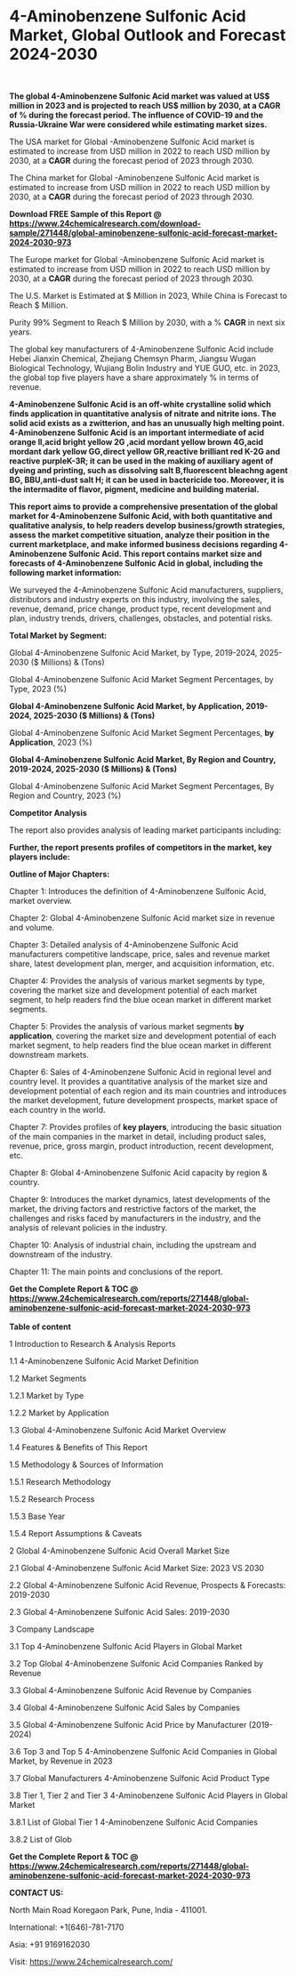 <h1>4-Aminobenzene Sulfonic Acid Market, Global Outlook and Forecast 2024-2030</h1><br/><p><strong>The global 4-Aminobenzene Sulfonic Acid market was valued at US$ million in 2023 and is projected to reach US$ million by 2030, at a <strong>CAGR</strong> of % during the forecast period. The influence of COVID-19 and the Russia-Ukraine War were considered while estimating market sizes.</strong></p><p>The USA market for Global -Aminobenzene Sulfonic Acid market is estimated to increase from USD million in 2022 to reach USD million by 2030, at a <strong>CAGR</strong> during the forecast period of 2023 through 2030.</p><p>The China market for Global -Aminobenzene Sulfonic Acid market is estimated to increase from USD million in 2022 to reach USD million by 2030, at a <strong>CAGR</strong> during the forecast period of 2023 through 2030.</p><div><b>Download FREE Sample of this Report @ <a href="https://www.24chemicalresearch.com/download-sample/271448/global-aminobenzene-sulfonic-acid-forecast-market-2024-2030-973">https://www.24chemicalresearch.com/download-sample/271448/global-aminobenzene-sulfonic-acid-forecast-market-2024-2030-973</a></b></div><p>The Europe market for Global -Aminobenzene Sulfonic Acid market is estimated to increase from USD million in 2022 to reach USD million by 2030, at a <strong>CAGR</strong> during the forecast period of 2023 through 2030.</p><p>The U.S. Market is Estimated at $ Million in 2023, While China is Forecast to Reach $ Million.</p><p>Purity 99% Segment to Reach $ Million by 2030, with a % <strong>CAGR</strong> in next six years.</p><p>The global key manufacturers of 4-Aminobenzene Sulfonic Acid include Hebei Jianxin Chemical, Zhejiang Chemsyn Pharm, Jiangsu Wugan Biological Technology, Wujiang Bolin Industry and YUE GUO, etc. in 2023, the global top five players have a share approximately % in terms of revenue.</p><p><strong>4-Aminobenzene Sulfonic Acid is an off-white crystalline solid which finds application in quantitative analysis of nitrate and nitrite ions. The solid acid exists as a zwitterion, and has an unusually high melting point. 4-Aminobenzene Sulfonic Acid is an important intermediate of acid orange II,acid bright yellow 2G ,acid mordant yellow brown 4G,acid mordant dark yellow GG,direct yellow GR,reactive brilliant red K-2G and reactive purpleK-3R; it can be used in the making of auxiliary agent of dyeing and printing, such as dissolving salt B,fluorescent bleachng agent BG, BBU,anti-dust salt H; it can be used in bactericide too. Moreover, it is the intermadite of flavor, pigment, medicine and building material.</strong></p><p>
 
 <strong>This report aims to provide a comprehensive presentation of the global market for 4-Aminobenzene Sulfonic Acid, with both quantitative and qualitative analysis, to help readers develop business/growth strategies, assess the market competitive situation, analyze their position in the current marketplace, and make informed business decisions regarding 4-Aminobenzene Sulfonic Acid. This report contains market size and forecasts of 4-Aminobenzene Sulfonic Acid in global, including the following market information:</strong></p><p>We surveyed the 4-Aminobenzene Sulfonic Acid manufacturers, suppliers, distributors and industry experts on this industry, involving the sales, revenue, demand, price change, product type, recent development and plan, industry trends, drivers, challenges, obstacles, and potential risks.</p><p><strong>Total Market by Segment:</strong></p><p>Global 4-Aminobenzene Sulfonic Acid Market, by Type, 2019-2024, 2025-2030 ($ Millions) & (Tons)</p><p>Global 4-Aminobenzene Sulfonic Acid Market Segment Percentages, by Type, 2023 (%)</p><p><strong>Global 4-Aminobenzene Sulfonic Acid Market, <strong>by Application</strong>, 2019-2024, 2025-2030 ($ Millions) & (Tons)</strong></p><p>Global 4-Aminobenzene Sulfonic Acid Market Segment Percentages, <strong>by Application</strong>, 2023 (%)</p><p><strong>Global 4-Aminobenzene Sulfonic Acid Market, By Region and Country, 2019-2024, 2025-2030 ($ Millions) & (Tons)</strong></p><p>Global 4-Aminobenzene Sulfonic Acid Market Segment Percentages, By Region and Country, 2023 (%)</p><p><strong>Competitor Analysis</strong></p><p>The report also provides analysis of leading market participants including:</p><p><strong>Further, the report presents profiles of competitors in the market, <strong>key players</strong> include:</strong></p><p><strong>Outline of Major Chapters:</strong></p><p>Chapter 1: Introduces the definition of 4-Aminobenzene Sulfonic Acid, market overview.</p><p>Chapter 2: Global 4-Aminobenzene Sulfonic Acid market size in revenue and volume.</p><p>Chapter 3: Detailed analysis of 4-Aminobenzene Sulfonic Acid manufacturers competitive landscape, price, sales and revenue market share, latest development plan, merger, and acquisition information, etc.</p><p>Chapter 4: Provides the analysis of various market segments by type, covering the market size and development potential of each market segment, to help readers find the blue ocean market in different market segments.</p><p>Chapter 5: Provides the analysis of various market segments <strong>by application</strong>, covering the market size and development potential of each market segment, to help readers find the blue ocean market in different downstream markets.</p><p>Chapter 6: Sales of 4-Aminobenzene Sulfonic Acid in regional level and country level. It provides a quantitative analysis of the market size and development potential of each region and its main countries and introduces the market development, future development prospects, market space of each country in the world.</p><p>Chapter 7: Provides profiles of <strong>key players</strong>, introducing the basic situation of the main companies in the market in detail, including product sales, revenue, price, gross margin, product introduction, recent development, etc.</p><p>Chapter 8: Global 4-Aminobenzene Sulfonic Acid capacity by region & country.</p><p>Chapter 9: Introduces the market dynamics, latest developments of the market, the driving factors and restrictive factors of the market, the challenges and risks faced by manufacturers in the industry, and the analysis of relevant policies in the industry.</p><p>Chapter 10: Analysis of industrial chain, including the upstream and downstream of the industry.</p><p>Chapter 11: The main points and conclusions of the report.</p><div><b>Get the Complete Report & TOC @ <a href="https://www.24chemicalresearch.com/reports/271448/global-aminobenzene-sulfonic-acid-forecast-market-2024-2030-973">https://www.24chemicalresearch.com/reports/271448/global-aminobenzene-sulfonic-acid-forecast-market-2024-2030-973</a></b></div><br><b>Table of content</b><p>1 Introduction to Research & Analysis Reports<br />
 
  1.1 4-Aminobenzene Sulfonic Acid Market Definition<br />
 
  1.2 Market Segments<br />
 
  1.2.1 Market by Type<br />
 
  1.2.2 Market by Application<br />
 
  1.3 Global 4-Aminobenzene Sulfonic Acid Market Overview<br />
 
  1.4 Features & Benefits of This Report<br />
 
  1.5 Methodology & Sources of Information<br />
 
  1.5.1 Research Methodology<br />
 
  1.5.2 Research Process<br />
 
  1.5.3 Base Year<br />
 
  1.5.4 Report Assumptions & Caveats<br />
 
 2 Global 4-Aminobenzene Sulfonic Acid Overall Market Size<br />
 
  2.1 Global 4-Aminobenzene Sulfonic Acid Market Size: 2023 VS 2030<br />
 
  2.2 Global 4-Aminobenzene Sulfonic Acid Revenue, Prospects & Forecasts: 2019-2030<br />
 
  2.3 Global 4-Aminobenzene Sulfonic Acid Sales: 2019-2030<br />
 
 3 Company Landscape<br />
 
  3.1 Top 4-Aminobenzene Sulfonic Acid Players in Global Market<br />
 
  3.2 Top Global 4-Aminobenzene Sulfonic Acid Companies Ranked by Revenue<br />
 
  3.3 Global 4-Aminobenzene Sulfonic Acid Revenue by Companies<br />
 
  3.4 Global 4-Aminobenzene Sulfonic Acid Sales by Companies<br />
 
  3.5 Global 4-Aminobenzene Sulfonic Acid Price by Manufacturer (2019-2024)<br />
 
  3.6 Top 3 and Top 5 4-Aminobenzene Sulfonic Acid Companies in Global Market, by Revenue in 2023<br />
 
  3.7 Global Manufacturers 4-Aminobenzene Sulfonic Acid Product Type<br />
 
  3.8 Tier 1, Tier 2 and Tier 3 4-Aminobenzene Sulfonic Acid Players in Global Market<br />
 
  3.8.1 List of Global Tier 1 4-Aminobenzene Sulfonic Acid Companies<br />
 
  3.8.2 List of Glob<br><div><b>Get the Complete Report & TOC @ <a href="https://www.24chemicalresearch.com/reports/271448/global-aminobenzene-sulfonic-acid-forecast-market-2024-2030-973">https://www.24chemicalresearch.com/reports/271448/global-aminobenzene-sulfonic-acid-forecast-market-2024-2030-973</a></b></div></p>
 
 <b>CONTACT US:</b><br>
 
 North Main Road Koregaon Park, Pune, India - 411001.<br/>
 
 International: +1(646)-781-7170<br/>
 
 Asia: +91 9169162030<br/>
 
 Visit: <a href="https://www.24chemicalresearch.com/">https://www.24chemicalresearch.com/</a>
 
 <br>
